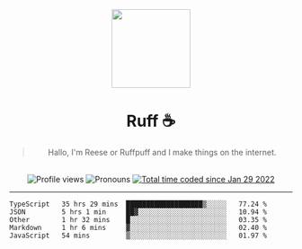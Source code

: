 <div align='center'>
  <img src='https://avatars.githubusercontent.com/u/73779441?v=4' width='140' height='140' />
  <h1>Ruff ☕️</h1>
  <blockquote>Hallo, I'm Reese or Ruffpuff and I make things on the internet.</blockquote>
  
  <br />
  
  <img alt="Profile views" src="https://komarev.com/ghpvc/?username=ruffpuff1" />
  <img alt='Pronouns' src='https://img.shields.io/endpoint?url=https://pronoundb.org/shields/61181f81be124c42b207bffd' />
  <a href="https://wakatime.com/@72bf611d-9557-4a85-aa1d-46f6a3346744"><img src="https://wakatime.com/badge/user/72bf611d-9557-4a85-aa1d-46f6a3346744.svg" alt="Total time coded since Jan 29 2022" /></a>
</div>

<hr />

<!--START_SECTION:waka-->
```text
TypeScript   35 hrs 29 mins  ███████████████████▒░░░░░   77.24 % 
JSON         5 hrs 1 min     ██▓░░░░░░░░░░░░░░░░░░░░░░   10.94 % 
Other        1 hr 32 mins    █░░░░░░░░░░░░░░░░░░░░░░░░   03.35 % 
Markdown     1 hr 6 mins     ▓░░░░░░░░░░░░░░░░░░░░░░░░   02.40 % 
JavaScript   54 mins         ▒░░░░░░░░░░░░░░░░░░░░░░░░   01.97 % 
```
<!--END_SECTION:waka-->
